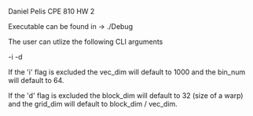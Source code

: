 Daniel Pelis
CPE 810 HW 2


Executable can be found in -> ./Debug


The user can utlize the following CLI arguments

-i <VecDim> <BinNum>
-d <GridDim> <BlockDim>

If the 'i' flag is excluded the vec_dim will default to 1000 and the bin_num will default to 64.

If the 'd' flag is excluded the block_dim will default to 32 (size of a warp) and the grid_dim will default to block_dim / vec_dim.